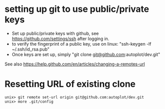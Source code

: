# setting up git to use public/private keys
* Set up public/private keys with github, see https://github.com/settings/ssh after logging in.
* to verify the fingerprint of a public key, use on linux: "ssh-keygen -lf ~/.ssh/id_rsa.pub"
* Once keys are set up, simply "git clone git@github.com:autoplot/dev.git"

See also https://help.github.com/en/articles/changing-a-remotes-url

# Resetting URL of existing clone
~~~~~
unix> git remote set-url origin git@github.com:autoplot/dev.git
unix> more .git/config
~~~~~
